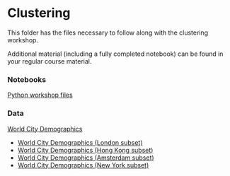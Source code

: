 # Clustering

This folder has the files necessary to follow along with the clustering workshop.

Additional material (including a fully completed notebook) can be found in your regular course material.

### Notebooks

[Python workshop files](./Python)

### Data

[World City Demographics](../datasets/world_city_demographics.xlsx)
- [World City Demographics (London subset)](../datasets/world_city_demographics_london_subset.csv)
- [World City Demographics (Hong Kong subset)](../datasets/world_city_demographics_hk_subset.csv)
- [World City Demographics (Amsterdam subset)](../datasets/world_city_demographics_amsterdam_subset.csv)
- [World City Demographics (New York subset)](../datasets/world_city_demographics_nyc_subset.csv)
